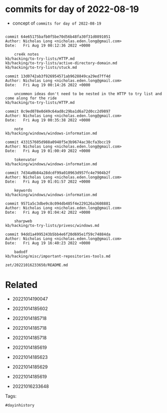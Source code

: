 # commits for day of 2022-08-19

- concept of `commits for day of 2022-08-19`

```

commit 64e65175bafb0f5be70d56b48fa30f31d0891051
Author: Nicholas Long <nicholas.eden.long@gmail.com>
Date:   Fri Aug 19 00:12:36 2022 +0000

    cre4k notes
kb/hacking/to-try-lists/HTTP.md
kb/hacking/to-try-lists/active-directory-domain.md
kb/hacking/to-try-lists/stuck.md

commit 13d0742ab3f926954571ab9628849ca29ed7ff4d
Author: Nicholas Long <nicholas.eden.long@gmail.com>
Date:   Fri Aug 19 00:14:26 2022 +0000

    uncommon ideas don't need to be nested in the HTTP to try list and come along for the ride
kb/hacking/to-try-lists/HTTP.md

commit 8c9ed078e0d49c64ad8c29ba1d6a72d0cc2d9897
Author: Nicholas Long <nicholas.eden.long@gmail.com>
Date:   Fri Aug 19 00:35:38 2022 +0000

    note
kb/hacking/windows/windows-information.md

commit 433157605d988a0948f5e3b9674ac38cfa3bcc19
Author: Nicholas Long <nicholas.eden.long@gmail.com>
Date:   Fri Aug 19 01:00:49 2022 +0000

    tokenvator
kb/hacking/windows/windows-information.md

commit 7d34a0b84a28dcdf99a010963d957fc4e7904b2f
Author: Nicholas Long <nicholas.eden.long@gmail.com>
Date:   Fri Aug 19 01:01:57 2022 +0000

    keywords
kb/hacking/windows/windows-information.md

commit 9571a5c3dbe9c8c094db485f4e229126a3608881
Author: Nicholas Long <nicholas.eden.long@gmail.com>
Date:   Fri Aug 19 01:04:42 2022 +0000

    sharpweb
kb/hacking/to-try-lists/privesc/windows.md

commit 94dd1a4995243b5bb4e6f20d695e1f59c74884da
Author: Nicholas Long <nicholas.eden.long@gmail.com>
Date:   Fri Aug 19 16:40:23 2022 +0000

    badodf
kb/hacking/misc/important-repositories-tools.md
```

` zet/20221016233650/README.md `

# Related

- 20221014190047

- 20221014185602

- 20221014185718

- 20221014185718

- 20221014185718

- 20221014185619

- 20221014185623

- 20221014185629

- 20221014185619

- 20221016233648

Tags:

    #dayinhistory
